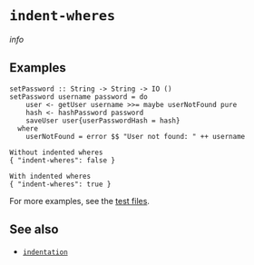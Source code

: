# `indent-wheres`

$info$

## Examples

```fourmolu-example-input
setPassword :: String -> String -> IO ()
setPassword username password = do
    user <- getUser username >>= maybe userNotFound pure
    hash <- hashPassword password
    saveUser user{userPasswordHash = hash}
  where
    userNotFound = error $$ "User not found: " ++ username
```
```fourmolu-example-tab
Without indented wheres
{ "indent-wheres": false }
```
```fourmolu-example-tab
With indented wheres
{ "indent-wheres": true }
```

For more examples, see the [test files](https://github.com/fourmolu/fourmolu/tree/main/data/fourmolu/indentation).

## See also

* [`indentation`](/config/indentation)

